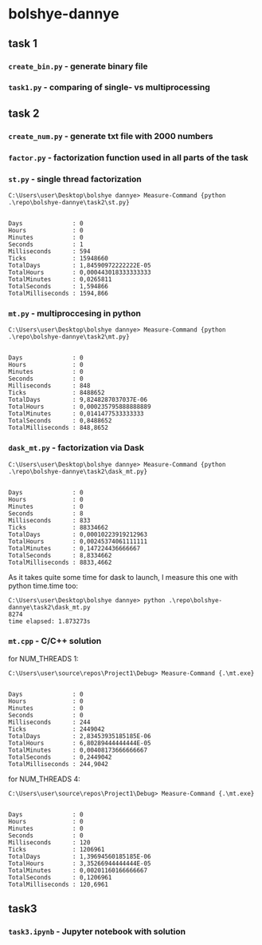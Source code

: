 # bolshye-dannye
## task 1
### `create_bin.py` - generate binary file
### `task1.py` - comparing of single- vs multiprocessing
## task 2
### `create_num.py` - generate txt file with 2000 numbers
### `factor.py` - factorization function used in all parts of the task
### `st.py` - single thread factorization
```
C:\Users\user\Desktop\bolshye dannye> Measure-Command {python .\repo\bolshye-dannye\task2\st.py}


Days              : 0
Hours             : 0
Minutes           : 0
Seconds           : 1
Milliseconds      : 594
Ticks             : 15948660
TotalDays         : 1,84590972222222E-05
TotalHours        : 0,000443018333333333
TotalMinutes      : 0,0265811
TotalSeconds      : 1,594866
TotalMilliseconds : 1594,866
```
### `mt.py` - multiproccesing in python
```
C:\Users\user\Desktop\bolshye dannye> Measure-Command {python .\repo\bolshye-dannye\task2\mt.py}


Days              : 0
Hours             : 0
Minutes           : 0
Seconds           : 0
Milliseconds      : 848
Ticks             : 8488652
TotalDays         : 9,8248287037037E-06
TotalHours        : 0,000235795888888889
TotalMinutes      : 0,0141477533333333
TotalSeconds      : 0,8488652
TotalMilliseconds : 848,8652
```
### `dask_mt.py` - factorization via Dask
```
C:\Users\user\Desktop\bolshye dannye> Measure-Command {python .\repo\bolshye-dannye\task2\dask_mt.py}


Days              : 0
Hours             : 0
Minutes           : 0
Seconds           : 8
Milliseconds      : 833
Ticks             : 88334662
TotalDays         : 0,00010223919212963
TotalHours        : 0,00245374061111111
TotalMinutes      : 0,147224436666667
TotalSeconds      : 8,8334662
TotalMilliseconds : 8833,4662
```

As it takes quite some time for dask to launch, I measure this one with python time.time too:
```
C:\Users\user\Desktop\bolshye dannye> python .\repo\bolshye-dannye\task2\dask_mt.py
8274
time elapsed: 1.873273s
```
### `mt.cpp` - C/C++ solution
for NUM_THREADS  1:
```
C:\Users\user\source\repos\Project1\Debug> Measure-Command {.\mt.exe}


Days              : 0
Hours             : 0
Minutes           : 0
Seconds           : 0
Milliseconds      : 244
Ticks             : 2449042
TotalDays         : 2,83453935185185E-06
TotalHours        : 6,80289444444444E-05
TotalMinutes      : 0,00408173666666667
TotalSeconds      : 0,2449042
TotalMilliseconds : 244,9042
```
for NUM_THREADS  4:
```
C:\Users\user\source\repos\Project1\Debug> Measure-Command {.\mt.exe}


Days              : 0
Hours             : 0
Minutes           : 0
Seconds           : 0
Milliseconds      : 120
Ticks             : 1206961
TotalDays         : 1,39694560185185E-06
TotalHours        : 3,35266944444444E-05
TotalMinutes      : 0,00201160166666667
TotalSeconds      : 0,1206961
TotalMilliseconds : 120,6961
```
## task3
### `task3.ipynb` - Jupyter notebook with solution
